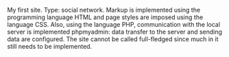 My first site. Type: social network. Markup is implemented using the programming language HTML and page styles are imposed using the language CSS. Also, using the language PHP, communication with the local server is implemented phpmyadmin: data transfer to the server and sending data are configured. The site cannot be called full-fledged since much in it still needs to be implemented.
